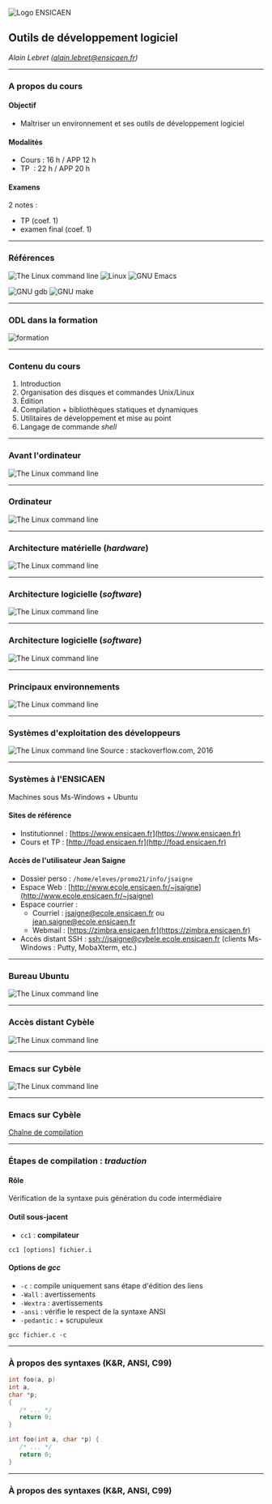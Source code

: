 ![Logo ENSICAEN](figures/logo/ensicaen.svg)
## Outils de développement logiciel
_Alain Lebret (alain.lebret@ensicaen.fr)_

<!-- ********************************************************************** -->
---
### A propos du cours
#### Objectif
- Maîtriser un environnement et ses outils de développement logiciel

#### Modalités
- Cours : 16 h / APP 12 h
- TP    : 22 h / APP 20 h

#### Examens
2 notes : 
- TP (coef. 1)
- examen final (coef. 1)

<!-- ********************************************************************** -->
---
### Références

![The Linux command line](figures/a_propos/linux-shell.png)
![Linux](figures/a_propos/linux.png)
![GNU Emacs](figures/a_propos/emacs.png)

![GNU gdb](figures/a_propos/gdb.png)
![GNU make](figures/a_propos/make.png)

<!-- ********************************************************************** -->
---
### ODL dans la formation

![formation](figures/introduction/formation.png)

<!-- ********************************************************************** -->
---
### Contenu du cours
1. Introduction
2. Organisation des disques et commandes Unix/Linux
3. Édition
4. Compilation + bibliothèques statiques et dynamiques
5. Utilitaires de développement et mise au point
6. Langage de commande _shell_

<!-- ********************************************************************** -->
---
### Avant l'ordinateur
![The Linux command line](figures/introduction/machine.png)

<!-- ********************************************************************** -->
---
### Ordinateur
![The Linux command line](figures/introduction/ordinateur.png)

<!-- ********************************************************************** -->
---
### Architecture matérielle (_hardware_)
![The Linux command line](figures/introduction/architecture.png)

<!-- ********************************************************************** -->
---
### Architecture logicielle (_software_)
![The Linux command line](figures/introduction/OS.png)

<!-- ********************************************************************** -->
---
### Architecture logicielle (_software_)
![The Linux command line](figures/introduction/vueEnsembleUNIX.png)
 
<!-- ********************************************************************** -->
---
### Principaux environnements
![The Linux command line](figures/introduction/environnements.png)

<!-- ********************************************************************** -->
---
### Systèmes d'exploitation des développeurs
![The Linux command line](figures/introduction/os_devel_2016.png)
Source : stackoverflow.com, 2016

<!-- ********************************************************************** -->
---
### Systèmes à l'ENSICAEN
Machines sous Ms-Windows + Ubuntu
#### Sites de référence
- Institutionnel : [https://www.ensicaen.fr](https://www.ensicaen.fr)
- Cours et TP : [http://foad.ensicaen.fr](http://foad.ensicaen.fr)

#### Accès de l'utilisateur Jean Saigne
- Dossier perso : `/home/eleves/promo21/info/jsaigne`
- Espace Web : [http://www.ecole.ensicaen.fr/~jsaigne](http://www.ecole.ensicaen.fr/~jsaigne)
- Espace courrier : 
   - Courriel : jsaigne@ecole.ensicaen.fr ou jean.saigne@ecole.ensicaen.fr
   - Webmail : [https://zimbra.ensicaen.fr](https://zimbra.ensicaen.fr)       
- Accès distant SSH : [ssh://jsaigne@cybele.ecole.ensicaen.fr](ssh://jsaigne@cybele.ecole.ensicaen.fr)
  (clients Ms-Windows : Putty, MobaXterm, etc.)

<!-- ********************************************************************** -->
---
### Bureau Ubuntu
![The Linux command line](figures/introduction/bureau_ubuntu.png)

<!-- ********************************************************************** -->
---
### Accès distant Cybèle
![The Linux command line](figures/introduction/cybele.png)

<!-- ********************************************************************** -->
---
### Emacs sur Cybèle
![The Linux command line](figures/introduction/emacs_cybele.png)

<!-- ********************************************************************** -->
---
### Emacs sur Cybèle
[Chaîne de compilation](./sections/compilation.html)

<!-- ********************************************************************** -->
---
###  Étapes de compilation : *traduction*
#### Rôle
Vérification de la syntaxe puis génération du code intermédiaire

#### Outil sous-jacent 

- ``` cc1 ``` : **compilateur**

``` {frame="single"}
cc1 [options] fichier.i
```

#### Options de *gcc*

- `-c` : compile uniquement sans étape d'édition des liens
- `-Wall` : avertissements
- `-Wextra` : avertissements 
- `-ansi` : vérifie le respect de la syntaxe ANSI
- `-pedantic` : + scrupuleux


```  {frame="single"}
gcc fichier.c -c
```

<!-- ********************************************************************** -->
---
### À propos des syntaxes (K&R, ANSI, C99)
```c
int foo(a, p)
int a,
char *p;
{
   /* ... */
   return 0;
}
```

```c
int foo(int a, char *p) {
   /* ... */
   return 0;
}
```

<!-- ********************************************************************** -->
---
### À propos des syntaxes (K&R, ANSI, C99)
